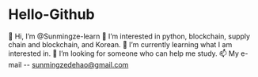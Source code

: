 # Hello-Github
👋 Hi, I’m @Sunmingze-learn
👀 I’m interested in python, blockchain, supply chain and blockchain, and Korean.
🌱 I’m currently learning what I am interested in.
💞️ I’m looking for someone who can help me study.
📫 My e-mail -- sunmingzedehao@gmail.com
